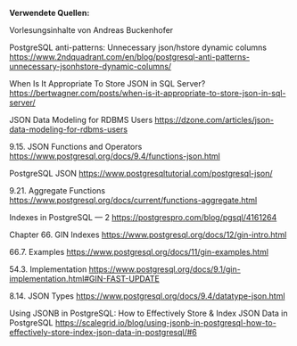 **Verwendete Quellen:**

Vorlesungsinhalte von Andreas Buckenhofer

PostgreSQL anti-patterns: Unnecessary json/hstore dynamic columns
https://www.2ndquadrant.com/en/blog/postgresql-anti-patterns-unnecessary-jsonhstore-dynamic-columns/

When Is It Appropriate To Store JSON in SQL Server?
https://bertwagner.com/posts/when-is-it-appropriate-to-store-json-in-sql-server/

JSON Data Modeling for RDBMS Users
https://dzone.com/articles/json-data-modeling-for-rdbms-users

9.15. JSON Functions and Operators
https://www.postgresql.org/docs/9.4/functions-json.html

PostgreSQL JSON
https://www.postgresqltutorial.com/postgresql-json/

9.21. Aggregate Functions
https://www.postgresql.org/docs/current/functions-aggregate.html

Indexes in PostgreSQL — 2
https://postgrespro.com/blog/pgsql/4161264

Chapter 66. GIN Indexes
https://www.postgresql.org/docs/12/gin-intro.html

66.7. Examples
https://www.postgresql.org/docs/11/gin-examples.html

54.3. Implementation
https://www.postgresql.org/docs/9.1/gin-implementation.html#GIN-FAST-UPDATE

8.14. JSON Types
https://www.postgresql.org/docs/9.4/datatype-json.html

Using JSONB in PostgreSQL: How to Effectively Store & Index JSON Data in PostgreSQL
https://scalegrid.io/blog/using-jsonb-in-postgresql-how-to-effectively-store-index-json-data-in-postgresql/#6


